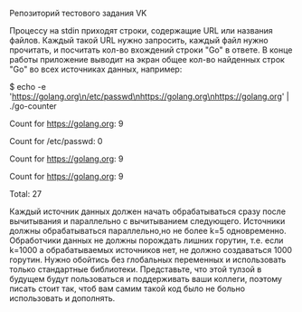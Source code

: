 Репозиторий тестового задания VK

Процессу на stdin приходят строки, содержащие URL или названия файлов. Каждый такой URL нужно запросить, каждый файл нужно прочитать, и посчитать кол-во вхождений строки "Go" в ответе. В конце работы приложение выводит на экран общее кол-во найденных строк "Go" во всех источниках данных, например:

$ echo -e 'https://golang.org\n/etc/passwd\nhttps://golang.org\nhttps://golang.org' | ./go-counter

Count for https://golang.org: 9

Count for /etc/passwd: 0

Count for https://golang.org: 9

Count for https://golang.org: 9

Total: 27

Каждый источник данных должен начать обрабатываться сразу после вычитывания и параллельно с вычитыванием следующего. Источники должны обрабатываться параллельно,но не более k=5 одновременно. Обработчики данных не должны порождать лишних горутин, т.е. если k=1000 а обрабатываемых источников нет, не должно создаваться 1000 горутин. Нужно обойтись без глобальных переменных и использовать только стандартные библиотеки. Представьте, что этой тулзой в будущем будут пользоваться и поддерживать ваши коллеги, поэтому писать стоит так, чтоб вам самим такой код было не больно использовать и дополнять.